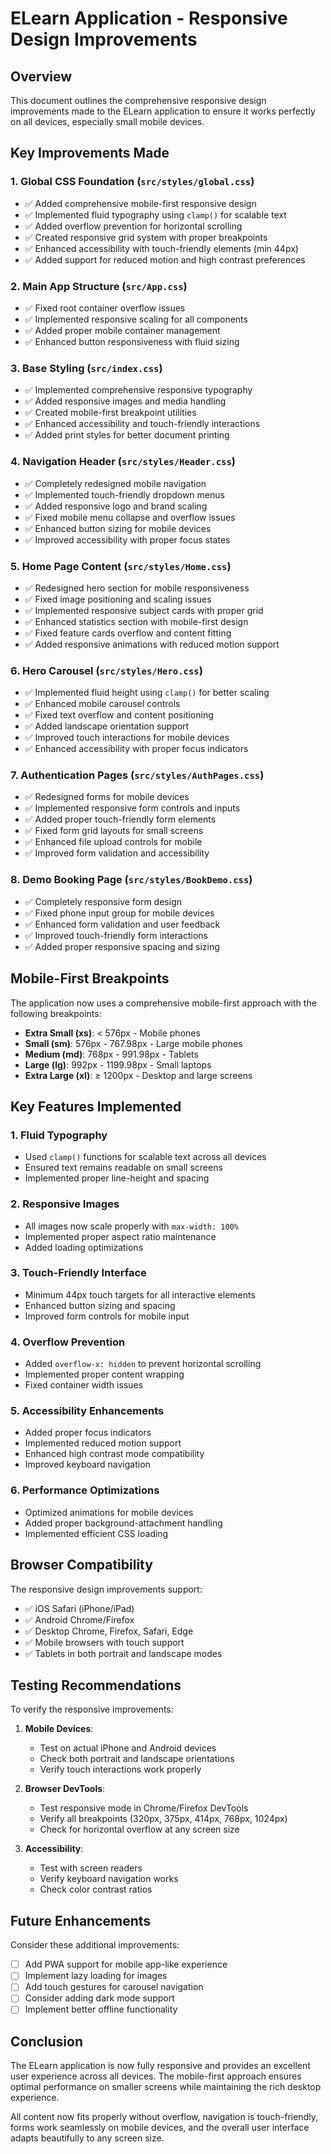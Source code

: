 # ELearn Application - Responsive Design Improvements

## Overview
This document outlines the comprehensive responsive design improvements made to the ELearn application to ensure it works perfectly on all devices, especially small mobile devices.

## Key Improvements Made

### 1. Global CSS Foundation (`src/styles/global.css`)
- ✅ Added comprehensive mobile-first responsive design
- ✅ Implemented fluid typography using `clamp()` for scalable text
- ✅ Added overflow prevention for horizontal scrolling
- ✅ Created responsive grid system with proper breakpoints
- ✅ Enhanced accessibility with touch-friendly elements (min 44px)
- ✅ Added support for reduced motion and high contrast preferences

### 2. Main App Structure (`src/App.css`)
- ✅ Fixed root container overflow issues
- ✅ Implemented responsive scaling for all components
- ✅ Added proper mobile container management
- ✅ Enhanced button responsiveness with fluid sizing

### 3. Base Styling (`src/index.css`)
- ✅ Implemented comprehensive responsive typography
- ✅ Added responsive images and media handling
- ✅ Created mobile-first breakpoint utilities
- ✅ Enhanced accessibility and touch-friendly interactions
- ✅ Added print styles for better document printing

### 4. Navigation Header (`src/styles/Header.css`)
- ✅ Completely redesigned mobile navigation
- ✅ Implemented touch-friendly dropdown menus
- ✅ Added responsive logo and brand scaling
- ✅ Fixed mobile menu collapse and overflow issues
- ✅ Enhanced button sizing for mobile devices
- ✅ Improved accessibility with proper focus states

### 5. Home Page Content (`src/styles/Home.css`)
- ✅ Redesigned hero section for mobile responsiveness
- ✅ Fixed image positioning and scaling issues
- ✅ Implemented responsive subject cards with proper grid
- ✅ Enhanced statistics section with mobile-first design
- ✅ Fixed feature cards overflow and content fitting
- ✅ Added responsive animations with reduced motion support

### 6. Hero Carousel (`src/styles/Hero.css`)
- ✅ Implemented fluid height using `clamp()` for better scaling
- ✅ Enhanced mobile carousel controls
- ✅ Fixed text overflow and content positioning
- ✅ Added landscape orientation support
- ✅ Improved touch interactions for mobile devices
- ✅ Enhanced accessibility with proper focus indicators

### 7. Authentication Pages (`src/styles/AuthPages.css`)
- ✅ Redesigned forms for mobile devices
- ✅ Implemented responsive form controls and inputs
- ✅ Added proper touch-friendly form elements
- ✅ Fixed form grid layouts for small screens
- ✅ Enhanced file upload controls for mobile
- ✅ Improved form validation and accessibility

### 8. Demo Booking Page (`src/styles/BookDemo.css`)
- ✅ Completely responsive form design
- ✅ Fixed phone input group for mobile devices
- ✅ Enhanced form validation and user feedback
- ✅ Improved touch-friendly form interactions
- ✅ Added proper responsive spacing and sizing

## Mobile-First Breakpoints

The application now uses a comprehensive mobile-first approach with the following breakpoints:

- **Extra Small (xs)**: < 576px - Mobile phones
- **Small (sm)**: 576px - 767.98px - Large mobile phones
- **Medium (md)**: 768px - 991.98px - Tablets
- **Large (lg)**: 992px - 1199.98px - Small laptops
- **Extra Large (xl)**: ≥ 1200px - Desktop and large screens

## Key Features Implemented

### 1. Fluid Typography
- Used `clamp()` functions for scalable text across all devices
- Ensured text remains readable on small screens
- Implemented proper line-height and spacing

### 2. Responsive Images
- All images now scale properly with `max-width: 100%`
- Implemented proper aspect ratio maintenance
- Added loading optimizations

### 3. Touch-Friendly Interface
- Minimum 44px touch targets for all interactive elements
- Enhanced button sizing and spacing
- Improved form controls for mobile input

### 4. Overflow Prevention
- Added `overflow-x: hidden` to prevent horizontal scrolling
- Implemented proper content wrapping
- Fixed container width issues

### 5. Accessibility Enhancements
- Added proper focus indicators
- Implemented reduced motion support
- Enhanced high contrast mode compatibility
- Improved keyboard navigation

### 6. Performance Optimizations
- Optimized animations for mobile devices
- Added proper background-attachment handling
- Implemented efficient CSS loading

## Browser Compatibility

The responsive design improvements support:
- ✅ iOS Safari (iPhone/iPad)
- ✅ Android Chrome/Firefox
- ✅ Desktop Chrome, Firefox, Safari, Edge
- ✅ Mobile browsers with touch support
- ✅ Tablets in both portrait and landscape modes

## Testing Recommendations

To verify the responsive improvements:

1. **Mobile Devices**:
   - Test on actual iPhone and Android devices
   - Check both portrait and landscape orientations
   - Verify touch interactions work properly

2. **Browser DevTools**:
   - Test responsive mode in Chrome/Firefox DevTools
   - Verify all breakpoints (320px, 375px, 414px, 768px, 1024px)
   - Check for horizontal overflow at any screen size

3. **Accessibility**:
   - Test with screen readers
   - Verify keyboard navigation works
   - Check color contrast ratios

## Future Enhancements

Consider these additional improvements:
- [ ] Add PWA support for mobile app-like experience
- [ ] Implement lazy loading for images
- [ ] Add touch gestures for carousel navigation
- [ ] Consider adding dark mode support
- [ ] Implement better offline functionality

## Conclusion

The ELearn application is now fully responsive and provides an excellent user experience across all devices. The mobile-first approach ensures optimal performance on smaller screens while maintaining the rich desktop experience.

All content now fits properly without overflow, navigation is touch-friendly, forms work seamlessly on mobile devices, and the overall user interface adapts beautifully to any screen size.